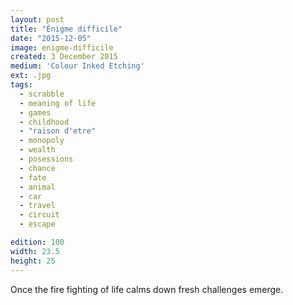 ```yaml
---
layout: post
title: "Énigme difficile"
date: "2015-12-05"
image: enigme-difficile
created: 3 December 2015
medium: 'Colour Inked Etching'
ext: .jpg
tags:
  - scrabble
  - meaning of life
  - games
  - childhood
  - "raison d'etre"
  - monopoly
  - wealth
  - posessions
  - chance
  - fate
  - animal
  - car
  - travel
  - circuit
  - escape

edition: 100
width: 23.5
height: 25
---
```


Once the fire fighting of life calms down fresh challenges emerge.
